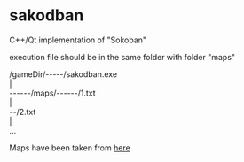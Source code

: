 # sakodban

C++/Qt implementation of "Sokoban"

execution file should be in the same folder with folder "maps"

/gameDir/-----/sakodban.exe<br/>
	|<br/>
	------/maps/------/1.txt<br/>
			|<br/>
			--/2.txt<br/>
			|<br/>
			...<br/>

Maps have been taken from [here](https://raw.githubusercontent.com/begoon/sokoban-maps/master/maps/sokoban-maps-60-plain.txt)